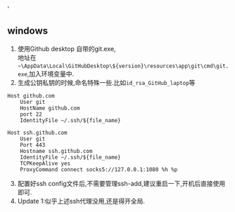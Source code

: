 <!--
 * @Github: https://github.com/Certseeds/backup
 * @Organization: SUSTech
 * @Author: nanoseeds
 * @Date: 2020-03-25 10:01:18
 * @LastEditors: nanoseeds
 * @LastEditTime: 2020-03-25 10:14:44
 -->'
## windows
1. 使用Github desktop 自带的git.exe,  
    地址在`~\AppData\Local\GitHubDesktop\${version}\resources\app\git\cmd\git.exe`,加入环境变量中.
2. 生成公钥私钥的时候,命名特殊一些.比如`id_rsa_GitHub_laptop`等
``` SSH congfig
Host github.com
    User git
    HostName github.com
    port 22
    IdentityFile ~/.ssh/${file_name}
    
Host ssh.github.com
    User git
    Port 443
    Hostname ssh.github.com
    IdentityFile ~/.ssh/${file_name}
    TCPKeepAlive yes
    ProxyCommand connect socks5://127.0.0.1:1080 %h %p
```
3. 配置好ssh config文件后,不需要管理ssh-add,建议重启一下,开机后直接使用即可.
4. Update 1:似乎上述ssh代理没用,还是得开全局.